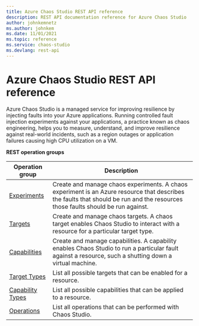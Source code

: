 ```yaml
---
title: Azure Chaos Studio REST API reference
description: REST API documentation reference for Azure Chaos Studio
author: johnkemnetz
ms.author: johnkem
ms.date: 11/01/2021
ms.topic: reference
ms.service: chaos-studio
ms.devlang: rest-api
---
```


# Azure Chaos Studio REST API reference

Azure Chaos Studio is a managed service for improving resilience by injecting faults into your Azure applications. Running controlled fault injection experiments against your applications, a practice known as chaos engineering, helps you to measure, understand, and improve resilience against real-world incidents, such as a region outages or application failures causing high CPU utilization on a VM.

**REST operation groups**


| Operation group | Description |
|-----------------|-------------|
| [Experiments](xref:management.azure.com.chaosstudio.experiments) | Create and manage chaos experiments. A chaos experiment is an Azure resource that describes the faults that should be run and the resources those faults should be run against. |
| [Targets](xref:management.azure.com.chaosstudio.targets) | Create and manage chaos targets. A chaos target enables Chaos Studio to interact with a resource for a particular target type. |
| [Capabilities](xref:management.azure.com.chaosstudio.capabilities) | Create and manage capabilities. A capability enables Chaos Studio to run a particular fault against a resource, such a shutting down a virtual machine. |
| [Target Types](xref:management.azure.com.chaosstudio.targettypes) | List all possible targets that can be enabled for a resource. |
| [Capability Types](xref:management.azure.com.chaosstudio.capabilitytypes) | List all possible capabilities that can be applied to a resource. |
| [Operations](xref:management.azure.com.chaosstudio.operations) | List all operations that can be performed with Chaos Studio. |
